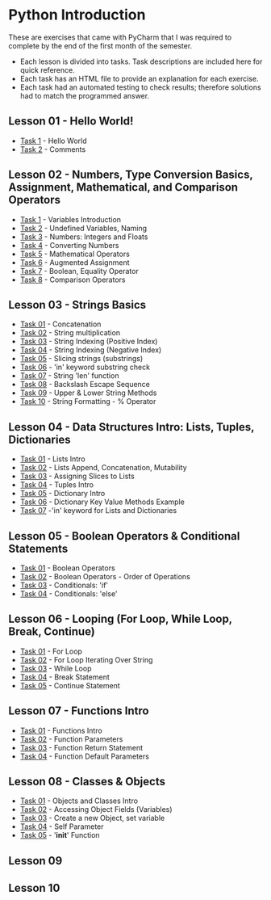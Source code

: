 # Python Introduction

These are exercises that came with PyCharm that I was required to complete by the end of the first month of the semester. 
- Each lesson is divided into tasks. Task descriptions are included here for quick reference.
- Each task has an HTML file to provide an explanation for each exercise. 
- Each task had an automated testing to check results; therefore solutions had to match the programmed answer.

## Lesson 01 - Hello World!
- [Task 1](https://github.com/jdegrave/Python/tree/master/PythonIntroduction/lesson-01/task1) - Hello World
- [Task 2](https://github.com/jdegrave/Python/tree/master/PythonIntroduction/lesson-01/task2) - Comments
## Lesson 02 - Numbers, Type Conversion Basics, Assignment, Mathematical, and Comparison Operators
- [Task 1](https://github.com/jdegrave/Python/tree/master/PythonIntroduction/lesson-02/task1) - Variables Introduction
- [Task 2](https://github.com/jdegrave/Python/tree/master/PythonIntroduction/lesson-02/task2) - Undefined Variables, Naming
- [Task 3](https://github.com/jdegrave/Python/tree/master/PythonIntroduction/lesson-02/task3) - Numbers: Integers and Floats
- [Task 4](https://github.com/jdegrave/Python/tree/master/PythonIntroduction/lesson-02/task4) - Converting Numbers
- [Task 5](https://github.com/jdegrave/Python/tree/master/PythonIntroduction/lesson-02/task5) - Mathematical Operators
- [Task 6](https://github.com/jdegrave/Python/tree/master/PythonIntroduction/lesson-02/task6) - Augmented Assignment
- [Task 7](https://github.com/jdegrave/Python/tree/master/PythonIntroduction/lesson-02/task7) - Boolean, Equality Operator
- [Task 8](https://github.com/jdegrave/Python/tree/master/PythonIntroduction/lesson-02/task8) - Comparison Operators
## Lesson 03 - Strings Basics
- [Task 01](https://github.com/jdegrave/Python/tree/master/PythonIntroduction/lesson-03/task01) - Concatenation
- [Task 02](https://github.com/jdegrave/Python/tree/master/PythonIntroduction/lesson-03/task02) - String multiplication
- [Task 03](https://github.com/jdegrave/Python/tree/master/PythonIntroduction/lesson-03/task03) - String Indexing (Positive Index)
- [Task 04](https://github.com/jdegrave/Python/tree/master/PythonIntroduction/lesson-03/task04) - String Indexing (Negative Index)
- [Task 05](https://github.com/jdegrave/Python/tree/master/PythonIntroduction/lesson-03/task05) - Slicing strings (substrings)
- [Task 06](https://github.com/jdegrave/Python/tree/master/PythonIntroduction/lesson-03/task06) - 'in' keyword substring check
- [Task 07](https://github.com/jdegrave/Python/tree/master/PythonIntroduction/lesson-03/task07) - String 'len' function
- [Task 08](https://github.com/jdegrave/Python/tree/master/PythonIntroduction/lesson-03/task08) - Backslash Escape Sequence
- [Task 09](https://github.com/jdegrave/Python/tree/master/PythonIntroduction/lesson-03/task09) - Upper & Lower String Methods
- [Task 10](https://github.com/jdegrave/Python/tree/master/PythonIntroduction/lesson-03/task10) - String Formatting - % Operator
## Lesson 04 - Data Structures Intro: Lists, Tuples, Dictionaries
- [Task 01](https://github.com/jdegrave/Python/tree/master/PythonIntroduction/lesson-04/task1) - Lists Intro
- [Task 02](https://github.com/jdegrave/Python/tree/master/PythonIntroduction/lesson-04/task2) - Lists Append, Concatenation, Mutability
- [Task 03](https://github.com/jdegrave/Python/tree/master/PythonIntroduction/lesson-04/task3) - Assigning Slices to Lists
- [Task 04](https://github.com/jdegrave/Python/tree/master/PythonIntroduction/lesson-04/task4) - Tuples Intro
- [Task 05](https://github.com/jdegrave/Python/tree/master/PythonIntroduction/lesson-04/task5) - Dictionary Intro
- [Task 06](https://github.com/jdegrave/Python/tree/master/PythonIntroduction/lesson-04/task6) - Dictionary Key Value Methods Example
- [Task 07](https://github.com/jdegrave/Python/tree/master/PythonIntroduction/lesson-04/task7) -'in' keyword for Lists and Dictionaries
## Lesson 05 - Boolean Operators & Conditional Statements
- [Task 01](https://github.com/jdegrave/Python/tree/master/PythonIntroduction/lesson-05/task1) - Boolean Operators
- [Task 02](https://github.com/jdegrave/Python/tree/master/PythonIntroduction/lesson-05/task2) - Boolean Operators - Order of Operations
- [Task 03](https://github.com/jdegrave/Python/tree/master/PythonIntroduction/lesson-05/task3) - Conditionals: 'if'
- [Task 04](https://github.com/jdegrave/Python/tree/master/PythonIntroduction/lesson-05/task4) - Conditionals: 'else'
## Lesson 06 - Looping (For Loop, While Loop, Break, Continue)
- [Task 01](https://github.com/jdegrave/Python/tree/master/PythonIntroduction/lesson-06/task1) - For Loop
- [Task 02](https://github.com/jdegrave/Python/tree/master/PythonIntroduction/lesson-06/task2) - For Loop Iterating Over String
- [Task 03](https://github.com/jdegrave/Python/tree/master/PythonIntroduction/lesson-06/task3) - While Loop
- [Task 04](https://github.com/jdegrave/Python/tree/master/PythonIntroduction/lesson-06/task4) - Break Statement
- [Task 05](https://github.com/jdegrave/Python/tree/master/PythonIntroduction/lesson-06/task5) - Continue Statement
## Lesson 07 - Functions Intro
- [Task 01](https://github.com/jdegrave/Python/tree/master/PythonIntroduction/lesson-07/task1) - Functions Intro
- [Task 02](https://github.com/jdegrave/Python/tree/master/PythonIntroduction/lesson-07/task2) - Function Parameters
- [Task 03](https://github.com/jdegrave/Python/tree/master/PythonIntroduction/lesson-07/task3) - Function Return Statement
- [Task 04](https://github.com/jdegrave/Python/tree/master/PythonIntroduction/lesson-07/task4) - Function Default Parameters
## Lesson 08 - Classes & Objects
- [Task 01](https://github.com/jdegrave/Python/tree/master/PythonIntroduction/lesson-08/task1) - Objects and Classes Intro
- [Task 02](https://github.com/jdegrave/Python/tree/master/PythonIntroduction/lesson-08/task2) - Accessing Object Fields (Variables)
- [Task 03](https://github.com/jdegrave/Python/tree/master/PythonIntroduction/lesson-08/task3) - Create a new Object, set variable
- [Task 04](https://github.com/jdegrave/Python/tree/master/PythonIntroduction/lesson-08/task4) - Self Parameter
- [Task 05](https://github.com/jdegrave/Python/tree/master/PythonIntroduction/lesson-08/task5) - '__init__' Function
## Lesson 09



## Lesson 10

